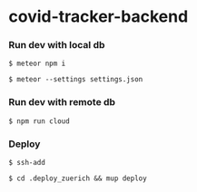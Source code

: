 # covid-tracker-backend

### Run dev with local db

```$ meteor npm i ```

```$ meteor --settings settings.json ```

### Run dev with remote db

```$ npm run cloud ```


### Deploy

```$ ssh-add ```

```$ cd .deploy_zuerich && mup deploy```

